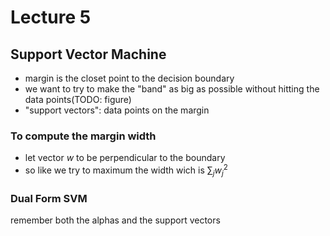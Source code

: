 # Lecture 5

## Support Vector Machine

- margin is the closet point to the decision boundary
- we want to try to make the "band" as big as possible without hitting the data points(TODO: figure)
- "support vectors": data points on the margin

### To compute the margin width

- let vector $w$ to be perpendicular to the boundary
- so like we try to maximum the width wich is $\sum_j w^2_j$

### Dual Form SVM

remember both the alphas and the support vectors